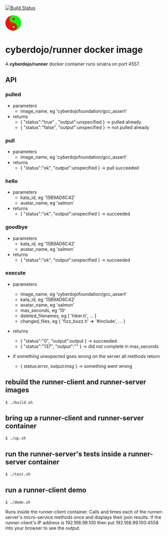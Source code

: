 
[![Build Status](https://travis-ci.org/cyber-dojo/runner.svg?branch=master)](https://travis-ci.org/cyber-dojo/runner)

<img src="https://raw.githubusercontent.com/cyber-dojo/nginx/master/images/home_page_logo.png" alt="cyber-dojo yin/yang logo" width="50px" height="50px"/>

# cyberdojo/runner docker image

A **cyberdojo/runner** docker container runs sinatra on port 4557.

## API

### pulled
- parameters
  * image_name, eg 'cyberdojofoundation/gcc_assert'
- returns
  * { "status":"true" , "output":unspecified } -> pulled already
  * { "status":"false", "output":unspecified } -> not pulled already

### pull
- parameters
  * image_name, eg 'cyberdojofoundation/gcc_assert'
- returns
  * { "status":"ok", "output":unspecified } -> pull succeeded

### hello
- parameters
  * kata_id, eg '15B9AD6C42'
  * avatar_name, eg 'salmon'
- returns
  * { "status":"ok", "output":unspecified } -> succeeded

### goodbye
- parameters
  * kata_id, eg '15B9AD6C42'
  * avatar_name, eg 'salmon'
- returns
  * { "status":"ok", "output":unspecified } -> succeeded

### execute
- parameters
  * image_name, eg 'cyberdojofoundation/gcc_assert'
  * kata_id, eg '15B9AD6C42'
  * avatar_name, eg 'salmon'
  * max_seconds, eg '10'
  * deleted_filenames, eg [ 'hiker.h', ... ]
  * changed_files, eg { 'fizz_buzz.h' => '#include', ... }
- returns
  * { "status":"0",   "output":output } -> succeeded
  * { "status":"137", "output":"" } -> did not complete in max_seconds

- if something unexpected goes wrong on the server all methods return
  * { status:error, output:msg } -> something went wrong

## rebuild the runner-client and runner-server images
```
$ ./build.sh
```

## bring up a runner-client and runner-server container

```
$ ./up.sh
```

## run the runner-server's tests inside a runner-server container
```
$ ./test.sh
```

## run a runner-client demo
```
$ ./demo.sh
```
Runs inside the runner-client container.
Calls and times each of the runner-server's micro-service methods
once and displays their json results.
If the runner-client's IP address is 192.168.99.100 then put
192.168.99.100:4558 into your browser to see the output.


